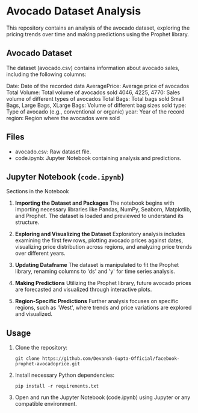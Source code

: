 # Avocado Dataset Analysis
This repository contains an analysis of the avocado dataset, exploring the pricing trends over time and making predictions using the Prophet library.

## Avocado Dataset
The dataset (avocado.csv) contains information about avocado sales, including the following columns:

Date: Date of the recorded data
AveragePrice: Average price of avocados
Total Volume: Total volume of avocados sold
4046, 4225, 4770: Sales volume of different types of avocados
Total Bags: Total bags sold
Small Bags, Large Bags, XLarge Bags: Volume of different bag sizes sold
type: Type of avocado (e.g., conventional or organic)
year: Year of the record
region: Region where the avocados were sold

## Files
- avocado.csv: Raw dataset file.
- code.ipynb: Jupyter Notebook containing analysis and predictions.

## Jupyter Notebook (`code.ipynb`)
Sections in the Notebook
1. **Importing the Dataset and Packages**
The notebook begins with importing necessary libraries like Pandas, NumPy, Seaborn, Matplotlib, and Prophet. The dataset is loaded and previewed to understand its structure.

2. **Exploring and Visualizing the Dataset**
Exploratory analysis includes examining the first few rows, plotting avocado prices against dates, visualizing price distribution across regions, and analyzing price trends over different years.

3. **Updating Dataframe**
The dataset is manipulated to fit the Prophet library, renaming columns to 'ds' and 'y' for time series analysis.

4. **Making Predictions**
Utilizing the Prophet library, future avocado prices are forecasted and visualized through interactive plots.

5. **Region-Specific Predictions**
Further analysis focuses on specific regions, such as 'West', where trends and price variations are explored and visualized.

## Usage
1. Clone the repository:
   ```
   git clone https://github.com/Devansh-Gupta-Official/facebook-prophet-avocadoprice.git
   ```
2. Install necessary Python dependencies:
   ```
   pip install -r requirements.txt
   ```
3. Open and run the Jupyter Notebook (code.ipynb) using Jupyter or any compatible environment.
